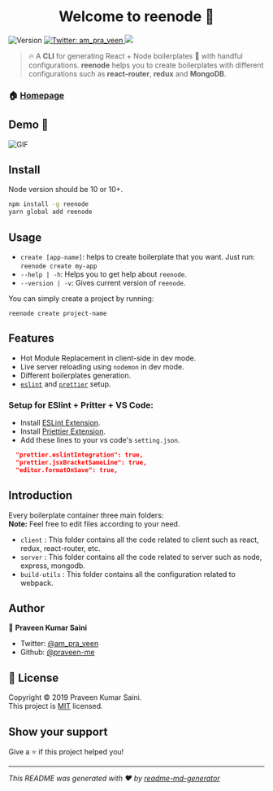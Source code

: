 <h1 align="center">Welcome to reenode 👋</h1>
<p>
  <img alt="Version" src="https://img.shields.io/badge/version-1.0.0-blue.svg?cacheSeconds=2592000" />
  <a href="https://twitter.com/am_pra_veen">
    <img alt="Twitter: am_pra_veen" src="https://img.shields.io/twitter/follow/am_pra_veen.svg?style=social" target="_blank" />
  </a>
  <img src="https://img.shields.io/node/v/reenode">
</p>

> 🔥 A **CLI** for generating React + Node boilerplates 🚀 with handful configurations. **reenode** helps you to create boilerplates with different configurations such as **react-router**, **redux** and **MongoDB**.

### 🏠 [Homepage](https://github.com/praveen-me/reenode)

## Demo 🎥

![GIF](/assets/reenode.gif)

## Install
Node version should be 10 or 10+.
```sh
npm install -g reenode
yarn global add reenode
```

## Usage
- `create [app-name]`: helps to create boilerplate that you want. Just run: `reenode create my-app`
- `--help | -h`: Helps you to get help about `reenode`.
- `--version | -v`: Gives current version of `reenode`.

You can simply create a project by running:
```
reenode create project-name
```

## Features

- Hot Module Replacement in client-side in dev mode.
- Live server reloading using `nodemon` in dev mode.
- Different boilerplates generation.
- [`eslint`](https://eslint.org/) and [`prettier`](https://prettier.io/) setup.

### Setup for ESlint + Pritter + VS Code:

- Install [ESLint Extension](https://marketplace.visualstudio.com/items?itemName=dbaeumer.vscode-eslint).
- Install [Priettier Extension](https://marketplace.visualstudio.com/items?itemName=esbenp.prettier-vscode).
- Add these lines to your vs code's `setting.json`.

```json
  "prettier.eslintIntegration": true,
  "prettier.jsxBracketSameLine": true,
  "editor.formatOnSave": true,
```

## Introduction

Every boilerplate container three main folders: <br>
**Note:** Feel free to edit files according to your need.

- `client` : This folder contains all the code related to client such as react, redux, react-router, etc.
- `server` : This folder contains all the code related to server such as node, express, mongodb.
- `build-utils` : This folder contains all the configuration related to webpack.

## Author

👤 **Praveen Kumar Saini**

* Twitter: [@am_pra_veen](https://twitter.com/am_pra_veen)
* Github: [@praveen-me](https://github.com/praveen-me)

## 📝 License
Copyright © 2019 Praveen Kumar Saini. <br/>
This project is [MIT](https://github.com/praveen-me/reenode/blob/master/LICENSE) licensed.

## Show your support

Give a ⭐️ if this project helped you!

***
_This README was generated with ❤️ by [readme-md-generator](https://github.com/kefranabg/readme-md-generator)_